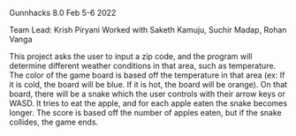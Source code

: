 Gunnhacks 8.0 Feb 5-6 2022

Team Lead: Krish Piryani
Worked with Saketh Kamuju, Suchir Madap, Rohan Vanga

This project asks the user to input a zip code, and the program will determine different weather conditions in that area, such as temperature. The color of the game board is based off the temperature in that area (ex: If it is cold, the board will be blue. If it is hot, the board will be orange). On that board, there will be a snake which the user controls with their arrow keys or WASD. It tries to eat the apple, and for each apple eaten the snake becomes longer. The score is based off the number of apples eaten, but if the snake collides, the game ends.
